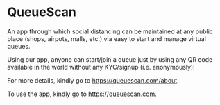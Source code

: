 # QueueScan

An app through which social distancing can be maintained at any public place (shops, airpots, malls, etc.) via easy to start and manage virtual queues.

Using our app, anyone can start/join a queue just by using any QR code available in the world without any KYC/signup (i.e. anonymously)!

For more details, kindly go to https://queuescan.com/about.

To use the app, kindly go to https://queuescan.com.
